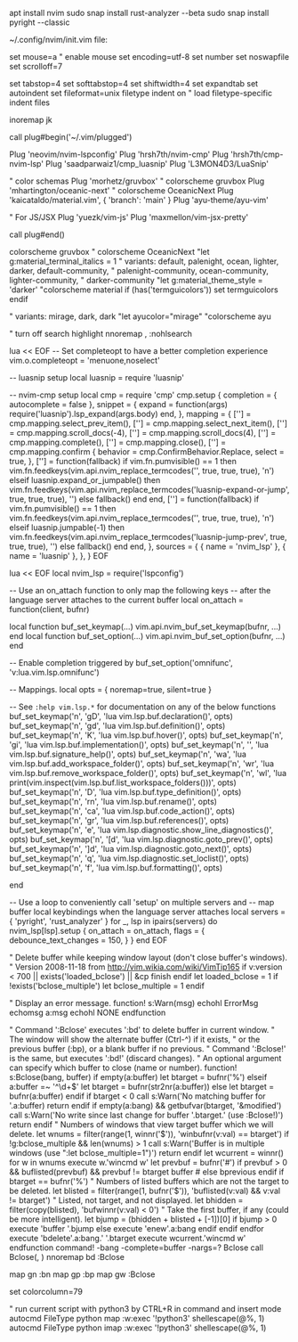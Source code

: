 apt install nvim
sudo snap install rust-analyzer --beta
sudo snap install pyright --classic

~/.config/nvim/init.vim file:

set mouse=a  " enable mouse
set encoding=utf-8
set number
set noswapfile
set scrolloff=7

set tabstop=4
set softtabstop=4
set shiftwidth=4
set expandtab
set autoindent
set fileformat=unix
filetype indent on      " load filetype-specific indent files

inoremap jk <esc>


call plug#begin('~/.vim/plugged')

Plug 'neovim/nvim-lspconfig'
Plug 'hrsh7th/nvim-cmp'
Plug 'hrsh7th/cmp-nvim-lsp'
Plug 'saadparwaiz1/cmp_luasnip'
Plug 'L3MON4D3/LuaSnip'


" color schemas
Plug 'morhetz/gruvbox'  " colorscheme gruvbox
Plug 'mhartington/oceanic-next'  " colorscheme OceanicNext
Plug 'kaicataldo/material.vim', { 'branch': 'main' }
Plug 'ayu-theme/ayu-vim'

" For JS/JSX
Plug 'yuezk/vim-js'
Plug 'maxmellon/vim-jsx-pretty'

call plug#end()


colorscheme gruvbox
" colorscheme OceanicNext
"let g:material_terminal_italics = 1
" variants: default, palenight, ocean, lighter, darker, default-community,
"           palenight-community, ocean-community, lighter-community,
"           darker-community
"let g:material_theme_style = 'darker'
"colorscheme material
if (has('termguicolors'))
  set termguicolors
endif

" variants: mirage, dark, dark
"let ayucolor="mirage"
"colorscheme ayu



" turn off search highlight
nnoremap ,<space> :nohlsearch<CR>



lua << EOF
-- Set completeopt to have a better completion experience
vim.o.completeopt = 'menuone,noselect'

-- luasnip setup
local luasnip = require 'luasnip'

-- nvim-cmp setup
local cmp = require 'cmp'
cmp.setup {
  completion = {
    autocomplete = false
  },
  snippet = {
    expand = function(args)
      require('luasnip').lsp_expand(args.body)
    end,
  },
  mapping = {
    ['<C-p>'] = cmp.mapping.select_prev_item(),
    ['<C-n>'] = cmp.mapping.select_next_item(),
    ['<C-d>'] = cmp.mapping.scroll_docs(-4),
    ['<C-f>'] = cmp.mapping.scroll_docs(4),
    ['<C-Space>'] = cmp.mapping.complete(),
    ['<C-e>'] = cmp.mapping.close(),
    ['<CR>'] = cmp.mapping.confirm {
      behavior = cmp.ConfirmBehavior.Replace,
      select = true,
    },
    ['<Tab>'] = function(fallback)
      if vim.fn.pumvisible() == 1 then
        vim.fn.feedkeys(vim.api.nvim_replace_termcodes('<C-n>', true, true, true), 'n')
      elseif luasnip.expand_or_jumpable() then
        vim.fn.feedkeys(vim.api.nvim_replace_termcodes('<Plug>luasnip-expand-or-jump', true, true, true), '')
      else
        fallback()
      end
    end,
    ['<S-Tab>'] = function(fallback)
      if vim.fn.pumvisible() == 1 then
        vim.fn.feedkeys(vim.api.nvim_replace_termcodes('<C-p>', true, true, true), 'n')
      elseif luasnip.jumpable(-1) then
        vim.fn.feedkeys(vim.api.nvim_replace_termcodes('<Plug>luasnip-jump-prev', true, true, true), '')
      else
        fallback()
      end
    end,
  },
  sources = {
    { name = 'nvim_lsp' },
    { name = 'luasnip' },
  },
}
EOF




lua << EOF
local nvim_lsp = require('lspconfig')

-- Use an on_attach function to only map the following keys
-- after the language server attaches to the current buffer
local on_attach = function(client, bufnr)

  local function buf_set_keymap(...) vim.api.nvim_buf_set_keymap(bufnr, ...) end
  local function buf_set_option(...) vim.api.nvim_buf_set_option(bufnr, ...) end

  -- Enable completion triggered by <c-x><c-o>
  buf_set_option('omnifunc', 'v:lua.vim.lsp.omnifunc')

  -- Mappings.
  local opts = { noremap=true, silent=true }

  -- See `:help vim.lsp.*` for documentation on any of the below functions
  buf_set_keymap('n', 'gD', '<cmd>lua vim.lsp.buf.declaration()<CR>', opts)
  buf_set_keymap('n', 'gd', '<cmd>lua vim.lsp.buf.definition()<CR>', opts)
  buf_set_keymap('n', 'K', '<cmd>lua vim.lsp.buf.hover()<CR>', opts)
  buf_set_keymap('n', 'gi', '<cmd>lua vim.lsp.buf.implementation()<CR>', opts)
  buf_set_keymap('n', '<C-k>', '<cmd>lua vim.lsp.buf.signature_help()<CR>', opts)
  buf_set_keymap('n', '<space>wa', '<cmd>lua vim.lsp.buf.add_workspace_folder()<CR>', opts)
  buf_set_keymap('n', '<space>wr', '<cmd>lua vim.lsp.buf.remove_workspace_folder()<CR>', opts)
  buf_set_keymap('n', '<space>wl', '<cmd>lua print(vim.inspect(vim.lsp.buf.list_workspace_folders()))<CR>', opts)
  buf_set_keymap('n', '<space>D', '<cmd>lua vim.lsp.buf.type_definition()<CR>', opts)
  buf_set_keymap('n', '<space>rn', '<cmd>lua vim.lsp.buf.rename()<CR>', opts)
  buf_set_keymap('n', '<space>ca', '<cmd>lua vim.lsp.buf.code_action()<CR>', opts)
  buf_set_keymap('n', 'gr', '<cmd>lua vim.lsp.buf.references()<CR>', opts)
  buf_set_keymap('n', '<space>e', '<cmd>lua vim.lsp.diagnostic.show_line_diagnostics()<CR>', opts)
  buf_set_keymap('n', '[d', '<cmd>lua vim.lsp.diagnostic.goto_prev()<CR>', opts)
  buf_set_keymap('n', ']d', '<cmd>lua vim.lsp.diagnostic.goto_next()<CR>', opts)
  buf_set_keymap('n', '<space>q', '<cmd>lua vim.lsp.diagnostic.set_loclist()<CR>', opts)
  buf_set_keymap('n', '<space>f', '<cmd>lua vim.lsp.buf.formatting()<CR>', opts)

end

-- Use a loop to conveniently call 'setup' on multiple servers and
-- map buffer local keybindings when the language server attaches
local servers = { 'pyright', 'rust_analyzer' }
for _, lsp in ipairs(servers) do
  nvim_lsp[lsp].setup {
    on_attach = on_attach,
    flags = {
      debounce_text_changes = 150,
    }
  }
end
EOF



" Delete buffer while keeping window layout (don't close buffer's windows).
" Version 2008-11-18 from http://vim.wikia.com/wiki/VimTip165
if v:version < 700 || exists('loaded_bclose') || &cp
  finish
endif
let loaded_bclose = 1
if !exists('bclose_multiple')
  let bclose_multiple = 1
endif

" Display an error message.
function! s:Warn(msg)
  echohl ErrorMsg
  echomsg a:msg
  echohl NONE
endfunction

" Command ':Bclose' executes ':bd' to delete buffer in current window.
" The window will show the alternate buffer (Ctrl-^) if it exists,
" or the previous buffer (:bp), or a blank buffer if no previous.
" Command ':Bclose!' is the same, but executes ':bd!' (discard changes).
" An optional argument can specify which buffer to close (name or number).
function! s:Bclose(bang, buffer)
  if empty(a:buffer)
    let btarget = bufnr('%')
  elseif a:buffer =~ '^\d\+$'
    let btarget = bufnr(str2nr(a:buffer))
  else
    let btarget = bufnr(a:buffer)
  endif
  if btarget < 0
    call s:Warn('No matching buffer for '.a:buffer)
    return
  endif
  if empty(a:bang) && getbufvar(btarget, '&modified')
    call s:Warn('No write since last change for buffer '.btarget.' (use :Bclose!)')
    return
  endif
  " Numbers of windows that view target buffer which we will delete.
  let wnums = filter(range(1, winnr('$')), 'winbufnr(v:val) == btarget')
  if !g:bclose_multiple && len(wnums) > 1
    call s:Warn('Buffer is in multiple windows (use ":let bclose_multiple=1")')
    return
  endif
  let wcurrent = winnr()
  for w in wnums
    execute w.'wincmd w'
    let prevbuf = bufnr('#')
    if prevbuf > 0 && buflisted(prevbuf) && prevbuf != btarget
      buffer #
    else
      bprevious
    endif
    if btarget == bufnr('%')
      " Numbers of listed buffers which are not the target to be deleted.
      let blisted = filter(range(1, bufnr('$')), 'buflisted(v:val) && v:val != btarget')
      " Listed, not target, and not displayed.
      let bhidden = filter(copy(blisted), 'bufwinnr(v:val) < 0')
      " Take the first buffer, if any (could be more intelligent).
      let bjump = (bhidden + blisted + [-1])[0]
      if bjump > 0
        execute 'buffer '.bjump
      else
        execute 'enew'.a:bang
      endif
    endif
  endfor
  execute 'bdelete'.a:bang.' '.btarget
  execute wcurrent.'wincmd w'
endfunction
command! -bang -complete=buffer -nargs=? Bclose call <SID>Bclose(<q-bang>, <q-args>)
nnoremap <silent> <Leader>bd :Bclose<CR>


map gn :bn<cr>
map gp :bp<cr>
map gw :Bclose<cr>

set colorcolumn=79

" run current script with python3 by CTRL+R in command and insert mode
autocmd FileType python map <buffer> <C-r> :w<CR>:exec '!python3' shellescape(@%, 1)<CR>
autocmd FileType python imap <buffer> <C-r> <esc>:w<CR>:exec '!python3' shellescape(@%, 1)<CR>
